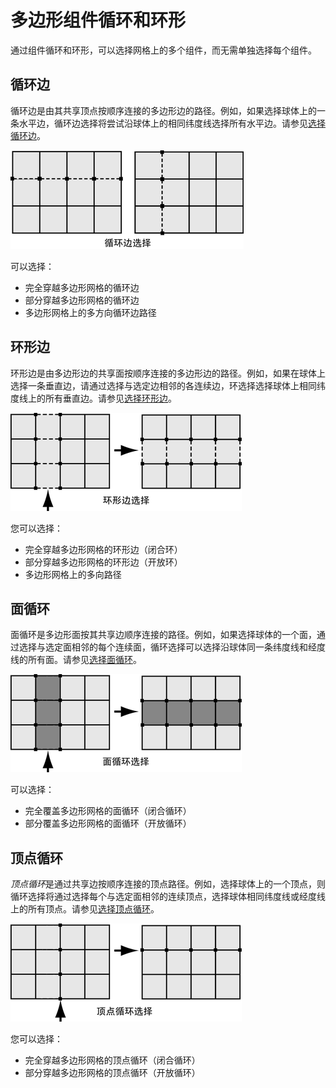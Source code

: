 # 多边形组件循环和环形

通过组件循环和环形，可以选择网格上的多个组件，而无需单独选择每个组件。

## 循环边

循环边是由其共享顶点按顺序连接的多边形边的路径。例如，如果选择球体上的一条水平边，循环边选择将尝试沿球体上的相同纬度线选择所有水平边。请参见[选择循环边](https://help.autodesk.com/view/MAYAUL/2025/CHS/?guid=GUID-EB713BC6-3402-4BE6-8475-BB9FF53439AA)。

![img](./assets/GUID-0059A00D-AE01-4F8B-A95A-82D3A7E63FB2.png)

可以选择：

- 完全穿越多边形网格的循环边
- 部分穿越多边形网格的循环边
- 多边形网格上的多方向循环边路径

## 环形边

环形边是由多边形边的共享面按顺序连接的多边形边的路径。例如，如果在球体上选择一条垂直边，请通过选择与选定边相邻的各连续边，环选择选择球体上相同纬度线上的所有垂直边。请参见[选择环形边](https://help.autodesk.com/view/MAYAUL/2025/CHS/?guid=GUID-814BADD4-9D5A-4B01-ACB1-CBAD8D1026E4)。

![img](./assets/GUID-6297813F-C4E7-434D-A6D0-30BC7E873B9D.png)

您可以选择：

- 完全穿越多边形网格的环形边（闭合环）
- 部分穿越多边形网格的环形边（开放环）
- 多边形网格上的多向路径

## 面循环

面循环是多边形面按其共享边顺序连接的路径。例如，如果选择球体的一个面，通过选择与选定面相邻的每个连续面，循环选择可以选择沿球体同一条纬度线和经度线的所有面。请参见[选择面循环](https://help.autodesk.com/view/MAYAUL/2025/CHS/?guid=GUID-5F653F7D-DF69-4277-A423-2BE46DC1A5E8)。

![img](./assets/GUID-3A7328F1-29B2-4C08-8641-33429671F31C.png)

可以选择：

- 完全覆盖多边形网格的面循环（闭合循环）
- 部分覆盖多边形网格的面循环（开放循环）

## 顶点循环

*顶点循环*是通过共享边按顺序连接的顶点路径。例如，选择球体上的一个顶点，则循环选择将通过选择每个与选定面相邻的连续顶点，选择球体相同纬度线或经度线上的所有顶点。请参见[选择顶点循环](https://help.autodesk.com/view/MAYAUL/2025/CHS/?guid=GUID-C8C48B82-85C3-427E-8CE5-E99942FACE0D)。

![img](./assets/GUID-FEF83CBF-989D-4B63-BB5C-BBDB512BAF87.png)

您可以选择：

- 完全穿越多边形网格的顶点循环（闭合循环）
- 部分穿越多边形网格的顶点循环（开放循环）